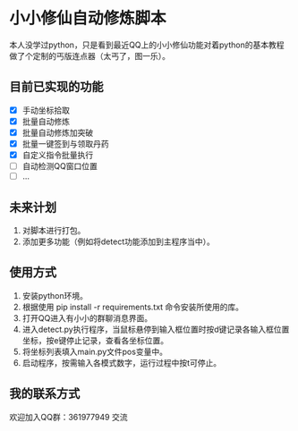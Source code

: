 # 小小修仙自动修炼脚本  

本人没学过python，只是看到最近QQ上的小小修仙功能对着python的基本教程做了个定制的丐版连点器（太丐了，图一乐）。  

## 目前已实现的功能  

- [x] 手动坐标拾取
- [x] 批量自动修炼
- [x] 批量自动修炼加突破
- [x] 批量一键签到与领取丹药
- [x] 自定义指令批量执行
- [ ] 自动检测QQ窗口位置
- [ ] ...  

## 未来计划  

1. 对脚本进行打包。
2. 添加更多功能（例如将detect功能添加到主程序当中）。

## 使用方式  

1. 安装python环境。
2. 根据使用 pip install -r requirements.txt 命令安装所使用的库。
3. 打开QQ进入有小小的群聊消息界面。
4. 进入detect.py执行程序，当鼠标悬停到输入框位置时按d键记录各输入框位置坐标，按e键停止记录，查看各坐标位置。
5. 将坐标列表填入main.py文件pos变量中。
6. 启动程序，按需输入各模式数字，运行过程中按t可停止。
  
## 我的联系方式  

欢迎加入QQ群：361977949 交流  
